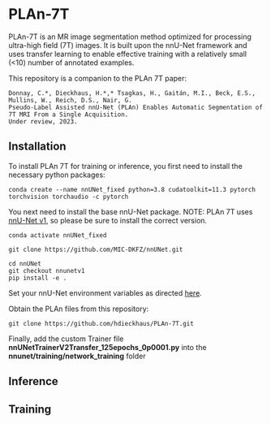 # PLAn-7T

PLAn-7T is an MR image segmentation method optimized for processing ultra-high field (7T) images. It is built upon the nnU-Net framework and uses transfer learning to enable effective training with a relatively small (<10) number of annotated examples.

This repository is a companion to the PLAn 7T paper:
```
Donnay, C.*, Dieckhaus, H.*,* Tsagkas, H., Gaitán, M.I., Beck, E.S., Mullins, W., Reich, D.S., Nair, G.
Pseudo-Label Assisted nnU-Net (PLAn) Enables Automatic Segmentation of 7T MRI From a Single Acquisition.
Under review, 2023.
```

## Installation

To install PLAn 7T for training or inference, you first need to install the necessary python packages:

```
conda create --name nnUNet_fixed python=3.8 cudatoolkit=11.3 pytorch torchvision torchaudio -c pytorch
```

You next need to install the base nnU-Net package. NOTE: PLAn 7T uses [nnU-Net v1]([url](https://github.com/MIC-DKFZ/nnUNet/tree/nnunetv1)), so please be sure to install the correct version.
```
conda activate nnUNet_fixed

git clone https://github.com/MIC-DKFZ/nnUNet.git

cd nnUNet
git checkout nnunetv1
pip install -e .
```

Set your nnU-Net environment variables as directed [here](https://github.com/MIC-DKFZ/nnUNet/blob/nnunetv1/documentation/setting_up_paths.md).

Obtain the PLAn files from this repository:
```
git clone https://github.com/hdieckhaus/PLAn-7T.git
```

Finally, add the custom Trainer file **nnUNetTrainerV2Transfer_125epochs_0p0001.py** into the **nnunet/training/network_training** folder 

## Inference


## Training


